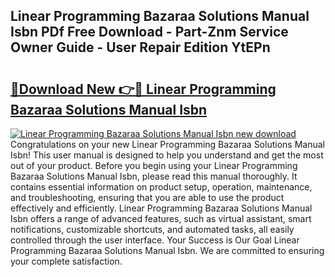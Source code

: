 ## Linear Programming Bazaraa Solutions Manual Isbn PDf Free Download - Part-Znm Service Owner Guide - User Repair Edition YtEPn

# <h2><a href="http://bc57672.oget.top/?id=Linear+Programming+Bazaraa+Solutions+Manual+Isbn">🔗Download New 👉🔴 Linear Programming Bazaraa Solutions Manual Isbn</a></h2>

[![Linear Programming Bazaraa Solutions Manual Isbn new download](https://i.imgur.com/5g1atiW.png)](http://bc57672.oget.top/?id=Linear+Programming+Bazaraa+Solutions+Manual+Isbn)
Congratulations on your new Linear Programming Bazaraa Solutions Manual Isbn! This user manual is designed to help you understand and get the most out of your product. Before you begin using your Linear Programming Bazaraa Solutions Manual Isbn, please read this manual thoroughly. It contains essential information on product setup, operation, maintenance, and troubleshooting, ensuring that you are able to use the product effectively and efficiently. Linear Programming Bazaraa Solutions Manual Isbn offers a range of advanced features, such as virtual assistant, smart notifications, customizable shortcuts, and automated tasks, all easily controlled through the user interface. Your Success is Our Goal Linear Programming Bazaraa Solutions Manual Isbn. We are committed to ensuring your complete satisfaction.
